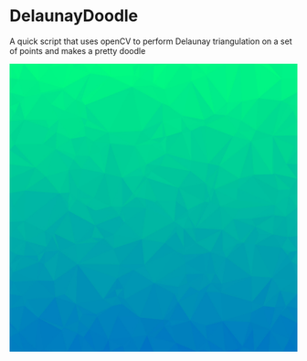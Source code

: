 # DelaunayDoodle

A quick script that uses openCV to perform Delaunay triangulation on a set of points and makes a pretty doodle

![Doodle Image](delaunay.jpg)
